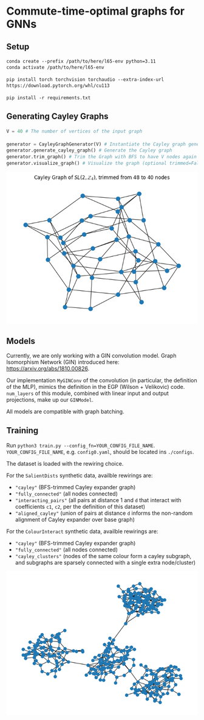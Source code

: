 # Commute-time-optimal graphs for GNNs

## Setup

```
conda create --prefix /path/to/here/l65-env python=3.11
conda activate /path/to/here/l65-env

pip install torch torchvision torchaudio --extra-index-url https://download.pytorch.org/whl/cu113

pip install -r requirements.txt
```

## Generating Cayley Graphs

```python
V = 40 # The number of vertices of the input graph

generator = CayleyGraphGenerator(V) # Instantiate the Cayley graph generator by computing the size of the smallest Cayley graph with at least V nodes
generator.generate_cayley_graph() # Generate the Cayley graph
generator.trim_graph() # Trim the Graph with BFS to have V nodes again
generator.visualize_graph() # Visualize the graph (optional trimmed=False to see graph before trimming)
```

![Cayley Graph Example](figures/cayley_graph_example.png)


## Models

Currently, we are only working with a GIN convolution model. Graph Isomorphism Network (GIN) introduced here: https://arxiv.org/abs/1810.00826. 

Our implementation `MyGINConv` of the convolution (in particular, the definition of the MLP), mimics the definition in the EGP (Wilson + Velikovic) code. `num_layers` of this module, combined with linear input and output projections, make up our `GINModel`. 

All models are compatible with graph batching. 


## Training

Run `python3 train.py --config_fn=YOUR_CONFIG_FILE_NAME`. `YOUR_CONFIG_FILE_NAME`, e.g. `config0.yaml`, should be located ins `./configs`.


The dataset is loaded with the rewiring choice. 

For the `SalientDists` synthetic data, availble rewirings are: 

* `"cayley"` (BFS-trimmed Cayley expander graph)
* `"fully_connected"` (all nodes connected)
* `"interacting_pairs"` (all pairs at distance 1 and `d` that interact with coefficients `c1`, `c2`, per the definition of this dataset) 
* `"aligned_cayley"` (union of pairs at distance `d` informs the non-random alignment of Cayley expander over base graph)

For the `ColourInteract` synthetic data, availble rewirings are: 
* `"cayley"` (BFS-trimmed Cayley expander graph)
* `"fully_connected"` (all nodes connected)
* `"cayley_clusters"` (nodes of the same colour form a cayley subgraph, and subgraphs are sparsely connected with a single extra node/cluster) 

![Cayley Cluster Example](figures/clusters_prior.png)
